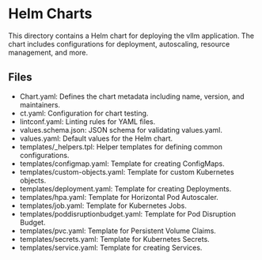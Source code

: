 # Helm Charts

This directory contains a Helm chart for deploying the vllm application. The chart includes configurations for deployment, autoscaling, resource management, and more.

## Files

- Chart.yaml: Defines the chart metadata including name, version, and maintainers.
- ct.yaml: Configuration for chart testing.
- lintconf.yaml: Linting rules for YAML files.
- values.schema.json: JSON schema for validating values.yaml.
- values.yaml: Default values for the Helm chart.
- templates/_helpers.tpl: Helper templates for defining common configurations.
- templates/configmap.yaml: Template for creating ConfigMaps.
- templates/custom-objects.yaml: Template for custom Kubernetes objects.
- templates/deployment.yaml: Template for creating Deployments.
- templates/hpa.yaml: Template for Horizontal Pod Autoscaler.
- templates/job.yaml: Template for Kubernetes Jobs.
- templates/poddisruptionbudget.yaml: Template for Pod Disruption Budget.
- templates/pvc.yaml: Template for Persistent Volume Claims.
- templates/secrets.yaml: Template for Kubernetes Secrets.
- templates/service.yaml: Template for creating Services.
